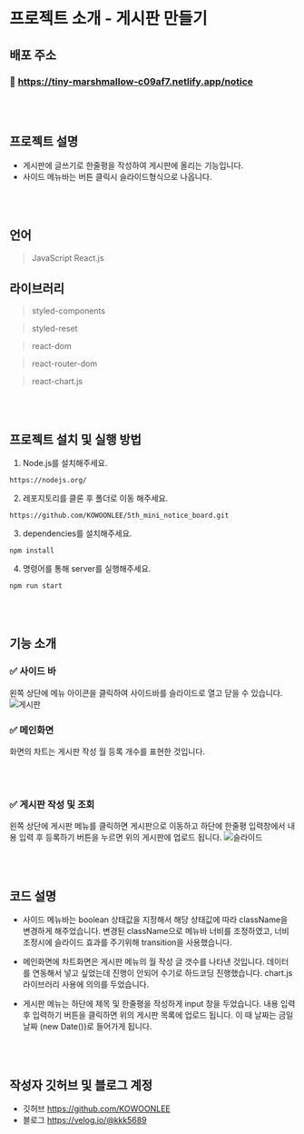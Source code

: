# **프로젝트 소개 - 게시판 만들기**

## 배포 주소
### 📒 https://tiny-marshmallow-c09af7.netlify.app/notice

<br>
<br>

## 프로젝트 설명

- 게시판에 글쓰기로 한줄평을 작성하여 게시판에 올리는 기능입니다.
- 사이드 메뉴바는 버튼 클릭시 슬라이드형식으로 나옵니다.

<br>
<br>

## **언어**

> JavaScript
> React.js

## **라이브러리**

> styled-components

> styled-reset

> react-dom

> react-router-dom

> react-chart.js


<br>
<br>

## 프로젝트 설치 및 실행 방법

1. Node.js를 설치해주세요.
```
https://nodejs.org/
```

2. 레포지토리를 클론 후 폴더로 이동 해주세요.
```
https://github.com/KOWOONLEE/5th_mini_notice_board.git
```

3. dependencies를 설치해주세요.
```
npm install
```

4. 명령어를 통해 server를 실행해주세요.
```
npm run start
```

<br>
<br>

## 기능 소개

### ✅ 사이드 바
왼쪽 상단에 메뉴 아이콘을 클릭하여 사이드바를 슬라이드로 열고 닫을 수 있습니다.
![게시판](https://user-images.githubusercontent.com/108816777/196780801-0e92eb6f-23c3-4fb7-b850-40cc385b3543.gif)

### ✅ 메인화면
화면의 차트는 게시판 작성 월 등록 개수를 표현한 것입니다.

<br>
<br>

### ✅ 게시판 작성 및 조회
왼쪽 상단에 게시판 메뉴를 클릭하면 게시판으로 이동하고 하단에 한줄평 입력창에서 내용 입력 후 등록하기 버튼을 누르면 위의 게시판에 업로드 됩니다.
![슬라이드](https://user-images.githubusercontent.com/108816777/196780247-0172a598-6933-487b-a7fd-b1aee3e9462d.gif)

<br>
<br>



## 코드 설명
- 사이드 메뉴바는 boolean 상태값을 지정해서 해당 상태값에 따라 className을 변경하게 해주었습니다. 변경된 className으로 메뉴바 너비를 조정하였고,
  너비 조정시에 슬라이드 효과를 주기위해 transition을 사용했습니다.
  
- 메인화면에 차트화면은 게시판 메뉴의 월 작성 글 갯수를 나타낸 것입니다. 데이터를 연동해서 넣고 싶었는데 진행이 안되어 수기로 하드코딩 진행했습니다.
  chart.js 라이브러리 사용에 의의를 두었습니다.
  
- 게시판 메뉴는 하단에 제목 및 한줄평을 작성하게 input 창을 두었습니다. 내용 입력 후 입력하기 버튼을 클릭하면 위의 게시판 목록에 업로드 됩니다.
  이 때 날짜는 금일날짜 (new Date())로 들어가게 됩니다.

<br>
<br>


## 작성자 깃허브 및 블로그 계정

- 깃허브 https://github.com/KOWOONLEE
- 블로그 https://velog.io/@kkk5689
